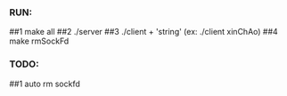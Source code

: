 ### RUN:
##1 make all
##2 ./server
##3 ./client + 'string' (ex: ./client xinChAo)
##4 make rmSockFd

### TODO:
##1 auto rm sockfd
